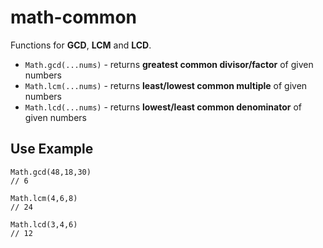 # math-common

Functions for **GCD**, **LCM** and **LCD**.

- `Math.gcd(...nums)` - returns **greatest common divisor/factor** of given numbers
- `Math.lcm(...nums)` - returns **least/lowest common multiple** of given numbers
- `Math.lcd(...nums)` - returns **lowest/least common denominator** of given numbers

## Use Example

```
Math.gcd(48,18,30)
// 6

Math.lcm(4,6,8)
// 24

Math.lcd(3,4,6)
// 12
```
